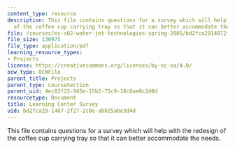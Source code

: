 ```yaml
---
content_type: resource
description: This file contains questions for a survey which will help with the redesign
  of the coffee cup carrying tray so that it can better accommodate the needs.
file: /courses/ec-s02-water-jet-technologies-spring-2005/bd2fca2914872f272c0eab825abe3d4d_MITEC_S02S05_learn_center.pdf
file_size: 130975
file_type: application/pdf
learning_resource_types:
- Projects
license: https://creativecommons.org/licenses/by-nc-sa/4.0/
ocw_type: OCWFile
parent_title: Projects
parent_type: CourseSection
parent_uid: 4ec03f23-945e-15b2-75c9-18c8ae0c2d0d
resourcetype: Document
title: Learning Center Survey
uid: bd2fca29-1487-2f27-2c0e-ab825abe3d4d
---
```

This file contains questions for a survey which will help with the redesign of the coffee cup carrying tray so that it can better accommodate the needs.